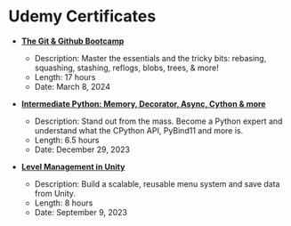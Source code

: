 # Udemy Certificates

- **[The Git & Github Bootcamp](https://www.udemy.com/certificate/UC-903e71c9-410e-4a5f-a732-569f46d3660a/)**
  - Description: Master the essentials and the tricky bits: rebasing, squashing, stashing, reflogs, blobs, trees, & more!
  - Length: 17 hours
  - Date: March 8, 2024

- **[Intermediate Python: Memory, Decorator, Async, Cython & more](https://www.udemy.com/certificate/UC-8163709b-358c-4334-bddb-688bc34f5933/)**
  - Description: Stand out from the mass. Become a Python expert and understand what the CPython API, PyBind11 and more is.
  - Length: 6.5 hours
  - Date: December 29, 2023

- **[Level Management in Unity](https://www.udemy.com/certificate/UC-27462c2e-d294-44e3-97eb-b025b3d4b542/)**
  - Description: Build a scalable, reusable menu system and save data from Unity.
  - Length: 8 hours
  - Date: September 9, 2023
